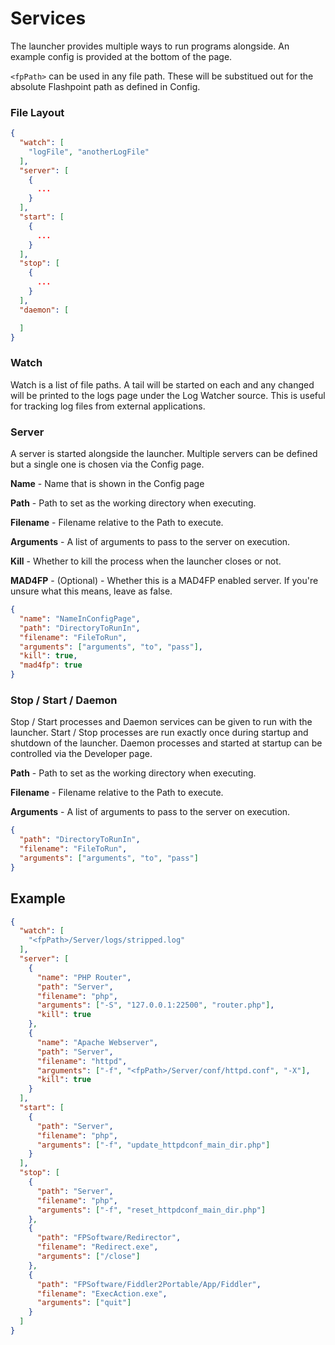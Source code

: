 # Services

The launcher provides multiple ways to run programs alongside. An example config is provided at the bottom of the page.

`<fpPath>` can be used in any file path. These will be substitued out for the absolute Flashpoint path as defined in Config.

### File Layout

```json
{
  "watch": [
    "logFile", "anotherLogFile"
  ],
  "server": [
    {
      ...
    }
  ],
  "start": [
    {
      ...
    }
  ],
  "stop": [
    {
      ...
    }
  ],
  "daemon": [

  ]
}
```

### Watch

Watch is a list of file paths. A tail will be started on each and any changed will be printed to the logs page under the Log Watcher source. This is useful for tracking log files from external applications.

### Server

A server is started alongside the launcher. Multiple servers can be defined but a single one is chosen via the Config page.

**Name** - Name that is shown in the Config page

**Path** - Path to set as the working directory when executing.

**Filename** - Filename relative to the Path to execute.

**Arguments** - A list of arguments to pass to the server on execution.

**Kill** - Whether to kill the process when the launcher closes or not.

**MAD4FP** - (Optional) - Whether this is a MAD4FP enabled server. If you're unsure what this means, leave as false.

```json
{
  "name": "NameInConfigPage",
  "path": "DirectoryToRunIn",
  "filename": "FileToRun",
  "arguments": ["arguments", "to", "pass"],
  "kill": true,
  "mad4fp": true
}
```

### Stop / Start / Daemon

Stop / Start processes and Daemon services can be given to run with the launcher. Start / Stop processes are run exactly once during startup and shutdown of the launcher. Daemon processes and started at startup can be controlled via the Developer page.

**Path** - Path to set as the working directory when executing.

**Filename** - Filename relative to the Path to execute.

**Arguments** - A list of arguments to pass to the server on execution.

```json
{
  "path": "DirectoryToRunIn",
  "filename": "FileToRun",
  "arguments": ["arguments", "to", "pass"]
}
```

## Example 
```json
{
  "watch": [
    "<fpPath>/Server/logs/stripped.log"
  ],
  "server": [
    {
      "name": "PHP Router",
      "path": "Server",
      "filename": "php",
      "arguments": ["-S", "127.0.0.1:22500", "router.php"],
      "kill": true
    },
    {
      "name": "Apache Webserver",
      "path": "Server",
      "filename": "httpd",
      "arguments": ["-f", "<fpPath>/Server/conf/httpd.conf", "-X"],
      "kill": true
    }
  ],
  "start": [
    {
      "path": "Server",
      "filename": "php",
      "arguments": ["-f", "update_httpdconf_main_dir.php"]
    }
  ],
  "stop": [
    {
      "path": "Server",
      "filename": "php",
      "arguments": ["-f", "reset_httpdconf_main_dir.php"]
    },
    {
      "path": "FPSoftware/Redirector",
      "filename": "Redirect.exe",
      "arguments": ["/close"]
    },
    {
      "path": "FPSoftware/Fiddler2Portable/App/Fiddler",
      "filename": "ExecAction.exe",
      "arguments": ["quit"]
    }
  ]
}
```